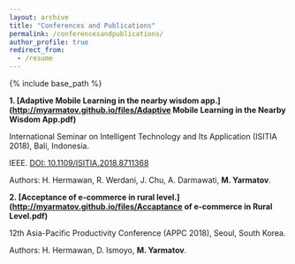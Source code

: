 ```yaml
---
layout: archive
title: "Conferences and Publications"
permalink: /conferencesandpublications/
author_profile: true
redirect_from:
  - /resume
---
```


{% include base_path %}



**1. [Adaptive Mobile Learning in the nearby wisdom app.](http://myarmatov.github.io/files/Adaptive Mobile Learning in the Nearby Wisdom App.pdf)**

International Seminar on Intelligent Technology and Its Application (ISITIA 2018), Bali, Indonesia.

IEEE. [DOI: 10.1109/ISITIA.2018.8711368](https://ieeexplore.ieee.org/document/8711368)

Authors: H. Hermawan, R. Werdani, J. Chu, A. Darmawati, **M. Yarmatov**.



**2. [Acceptance of e-commerce in rural level.](http://myarmatov.github.io/files/Accaptance of e-commerce in Rural Level.pdf)**

12th Asia-Pacific Productivity Conference (APPC 2018), Seoul, South Korea.

Authors: H. Hermawan, D. Ismoyo, **M. Yarmatov**.  
